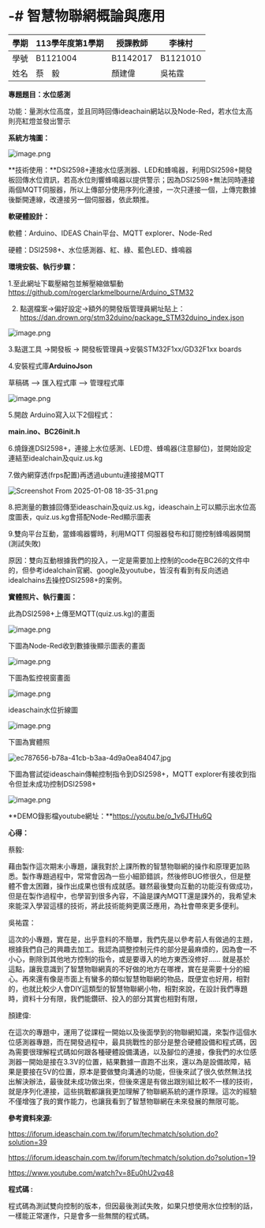 # -# 智慧物聯網概論與應用

| 學期 | 113學年度第1學期 | 授課教師 | 李棟村 |
| --- | --- | --- | --- |
| 學號 |B1121004|B1142017|B1121010|
| 姓名 |蔡　毅|顏建偉|吳祐霆|

**專題題目：水位感測**

功能：量測水位高度，並且同時回傳ideachain網站以及Node-Red，若水位太高則亮紅燈並發出警示

**系統方塊圖：**

![image.png](https://prod-files-secure.s3.us-west-2.amazonaws.com/0baf11fe-eabf-45ad-9d77-4c230271bdab/4bd961c5-3716-4fd3-96cb-1bb66fd54b6b/image.png)

**技術使用：**DSI2598+連接水位感測器、LED和蜂鳴器，利用DSI2598+開發板回傳水位資訊，若高水位則響蜂鳴器以提供警示；因為DSI2598+無法同時連接兩個MQTT伺服器，所以上傳部分使用序列化連接，一次只連接一個，上傳完數據後斷開連線，改連接另一個伺服器，依此類推。

**軟硬體設計：**

軟體：Arduino、IDEAS Chain平台、MQTT explorer、Node-Red

硬體：DSI2598+、水位感測器、紅、綠、藍色LED、蜂鳴器

**環境安裝、執行步驟：**

1.至此網址下載壓縮包並解壓縮做驅動
https://github.com/rogerclarkmelbourne/Arduino_STM32

2. 點選檔案→偏好設定→額外的開發版管理員網址貼上：https://dan.drown.org/stm32duino/package_STM32duino_index.json

![image.png](https://prod-files-secure.s3.us-west-2.amazonaws.com/0baf11fe-eabf-45ad-9d77-4c230271bdab/c310909c-266f-4c83-8b49-6c84f49ef14e/image.png)

3.點選工具 →開發板 → 開發板管理員→安裝STM32F1xx/GD32F1xx boards

4.安裝程式庫**ArduinoJson**

草稿碼 —> 匯入程式庫 —>  管理程式庫

![image.png](https://prod-files-secure.s3.us-west-2.amazonaws.com/0baf11fe-eabf-45ad-9d77-4c230271bdab/f6cb2edc-0070-49d9-824c-b6396ed6a3dc/image.png)

5.開啟 Arduino寫入以下2個程式：

**main.ino、BC26init.h**

6.燒錄進DSI2598+，連接上水位感測、LED燈、蜂鳴器(注意腳位)，並開始設定連結至idealchain及quiz.us.kg

7.做內網穿透(frps配置)再透過ubuntu連接接MQTT

![Screenshot From 2025-01-08 18-35-31.png](https://prod-files-secure.s3.us-west-2.amazonaws.com/0baf11fe-eabf-45ad-9d77-4c230271bdab/e00c0a8c-a2db-4b41-b087-c966f662d9cf/Screenshot_From_2025-01-08_18-35-31.png)

8.把測量的數據回傳至ideaschain及quiz.us.kg，ideaschain上可以顯示出水位高度圖表，quiz.us.kg會搭配Node-Red顯示圖表

9.雙向平台互動，當蜂鳴器響時，利用MQTT 伺服器發布和訂閱控制蜂鳴器開關(測試失敗)

   原因：雙向互動根據我們的投入，一定是需要加上控制的code在BC26的文件中的，但參考idealchain官網、google及youtube，皆沒有看到有反向透過idealchains去操控DSI2598+的案例。

**實體照片、執行畫面：**

此為DSI2598+上傳至MQTT(quiz.us.kg)的畫面

![image.png](https://prod-files-secure.s3.us-west-2.amazonaws.com/0baf11fe-eabf-45ad-9d77-4c230271bdab/7924e52b-657e-4ccf-9055-826481f74f88/image.png)

下圖為Node-Red收到數據後顯示圖表的畫面

![image.png](https://prod-files-secure.s3.us-west-2.amazonaws.com/0baf11fe-eabf-45ad-9d77-4c230271bdab/4218ad5f-b7b1-4db0-b207-ff6eab8ea12b/image.png)

下圖為監控視窗畫面

![image.png](https://prod-files-secure.s3.us-west-2.amazonaws.com/0baf11fe-eabf-45ad-9d77-4c230271bdab/128988b8-888e-4f7c-9f34-7746b2b9b89d/image.png)

ideaschain水位折線圖

![image.png](https://prod-files-secure.s3.us-west-2.amazonaws.com/0baf11fe-eabf-45ad-9d77-4c230271bdab/4dee889e-8e63-4cdb-ac3a-c20a89a8a1c6/image.png)

下圖為實體照

![ec787656-b78a-41cb-b3aa-4d9a0ea84047.jpg](https://prod-files-secure.s3.us-west-2.amazonaws.com/0baf11fe-eabf-45ad-9d77-4c230271bdab/0065d453-753e-4b56-a8a3-cec4e9f6d1a2/ec787656-b78a-41cb-b3aa-4d9a0ea84047.jpg)

下圖為嘗試從ideaschain傳輸控制指令到DSI2598+，MQTT explorer有接收到指令但並未成功控制DSI2598+

![image.png](https://prod-files-secure.s3.us-west-2.amazonaws.com/0baf11fe-eabf-45ad-9d77-4c230271bdab/2d76ae7c-fa7e-49b5-916e-1fdb29f23e8c/image.png)

**DEMO錄影檔youtube網址：**https://youtu.be/o_1v6JTHu6Q

**心得：**

蔡毅:

藉由製作這次期末小專題，讓我對於上課所教的智慧物聯網的操作和原理更加熟悉。製作專題過程中，常常會因為一些小細節錯誤，然後修BUG修很久，但是整體不會太困難，操作出成果也很有成就感。雖然最後雙向互動的功能沒有做成功，但是在製作過程中，也學習到很多內容，不論是課內MQTT還是課外的，我希望未來能深入學習這樣的技術，將此技術能夠更廣泛應用，為社會帶來更多便利。

吳祐霆：

這次的小專題，實在是，出乎意料的不簡單，我們先是以參考前人有做過的主題，根據我們自己的興趣去加工。我認為調整控制元件的部分是最麻煩的，因為會一不小心，刪除到其他地方控制的指令，或是要導入的地方東西沒修好…… 就是基於這點，讓我意識到了智慧物聯網真的不好做的地方在哪裡，實在是需要十分的細心。再來還有像是市面上有蠻多的類似智慧物聯網的物品，既便宜也好用，相對的，也就比較少人會DIY這類型的智慧物聯網小物，相對來說，在設計我們專題時，資料十分有限，我們能鑽研、投入的部分其實也相對有限，

顏建偉:

在這次的專題中，運用了從課程一開始以及後面學到的物聯網知識，來製作這個水位感測器專題，而在開發過程中，最具挑戰性的部分是整合硬體設備和程式碼，因為需要很理解程式碼如何跟各種硬體設備溝通，以及腳位的連接，像我們的水位感測器一開始是接在3.3V的位置，結果數據一直跑不出來，還以為是設備故障，結果是要接在5V的位置，原本是要做雙向溝通的功能，但後來試了很久依然無法找出解決辦法，最後就未成功做出來，但後來還是有做出跟別組比較不一樣的技術，就是序列化連接，這些挑戰都讓我更加理解了物聯網系統的運作原理。這次的經驗不僅增強了我的實作能力，也讓我看到了智慧物聯網在未來發展的無限可能。

**參考資料來源:**

https://iforum.ideaschain.com.tw/iforum/techmatch/solution.do?solution=39

https://iforum.ideaschain.com.tw/iforum/techmatch/solution.do?solution=19

https://www.youtube.com/watch?v=8Eu0hU2vq48

**程式碼 :**

程式碼為測試雙向控制的版本，但因最後測試失敗，如果只想使用水位控制的話，一樣能正常運作，只是會多一些無關的程式碼。
